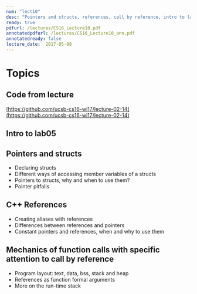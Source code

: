```yaml
---
num: "lect10"
desc: "Pointers and structs, references, call by reference, intro to lab05"
ready: true
pdfurl: /lectures/CS16_Lecture10.pdf
annotatedpdfurl: /lectures/CS16_Lecture10_ann.pdf
annotatedready: false
lecture_date:  2017-05-08
---
```


# Topics

## Code from lecture
[https://github.com/ucsb-cs16-wi17/lecture-02-14](https://github.com/ucsb-cs16-wi17/lecture-02-14)

## Intro to lab05
## Pointers and structs
* Declaring structs
* Different ways of accessing member variables of a structs
* Pointers to structs, why and when to use them?
* Pointer pitfalls


## C++ References
* Creating aliases with references
* Differences between references and pointers
* Constant pointers and references, when and why to use them


## Mechanics of function calls with specific attention to call by reference
* Program layout: text, data, bss, stack and heap
* References as function formal arguments
* More on the run-time stack







